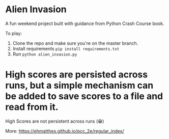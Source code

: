 # Alien Invasion
A fun weekend project built with guidance from Python Crash Course book.

To play:
1. Clone the repo and make sure you're on the master branch.
2. Install requirements `pip install requirements.txt`
3. Run `python alien_invasion.py`

# High scores are  persisted across runs, but a simple mechanism can be added to save scores to a file and read from it.  

High Scores are not persistent across runs (😁)


More: https://ehmatthes.github.io/pcc_2e/regular_index/

